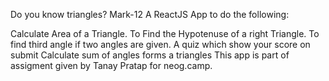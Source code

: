 Do you know triangles? Mark-12
A ReactJS App to do the following:

Calculate Area of a Triangle.
To Find the Hypotenuse of a right Triangle.
To find third angle if two angles are given.
A quiz which show your score on submit
Calculate sum of angles forms a triangles
This app is part of assigment given by Tanay Pratap for neog.camp.